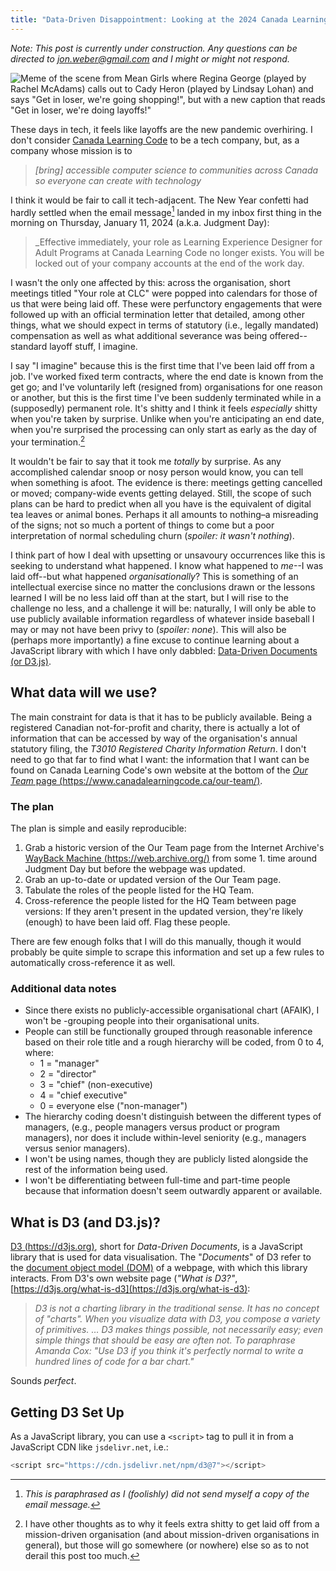 ```yaml
---
title: "Data-Driven Disappointment: Looking at the 2024 Canada Learning Code Layoffs with D3 (d3.js)"
---
```


_Note: This post is currently under construction. Any questions can be directed to jon.weber@gmail.com and I might or might not respond._

![Meme of the scene from Mean Girls where Regina George (played by Rachel McAdams) calls out to Cady Heron (played by Lindsay Lohan) and says "Get in loser, we're going shopping!", but with a new caption that reads "Get in loser, we're doing layoffs!"](/assets/img/get-in-loser-clc-meme.png)

These days in tech, it feels like layoffs are the new pandemic overhiring. I don't consider [Canada Learning Code]("https://canadalearningcode.ca") to be a tech company, but, as a company whose mission is to

> _[bring] accessible computer science to communities across Canada so everyone can create with technology_

I think it would be fair to call it tech-adjacent. The New Year confetti had hardly settled when the email message[^1] landed in my inbox first thing in the morning on Thursday, January 11, 2024 (a.k.a. Judgment Day):

[^1]: _This is paraphrased as I (foolishly) did not send myself a copy of the email message._

> _Effective immediately, your role as Learning Experience Designer for Adult Programs at Canada Learning Code no longer exists. You will be locked out of your company accounts at the end of the work day.

I wasn't the only one affected by this: across the organisation, short meetings titled "Your role at CLC" were popped into calendars for those of us that were being laid off. These were perfunctory engagements that were followed up with an official termination letter that detailed, among other things, what we should expect in terms of statutory (i.e., legally mandated) compensation as well as what additional severance was being offered-- standard layoff stuff, I imagine.

I say "I imagine" because this is the first time that I've been laid off from a job. I've worked fixed term contracts, where the end date is known from the get go; and I've voluntarily left (resigned from) organisations for one reason or another, but this is the first time I've been suddenly terminated while in a (supposedly) permanent role. It's shitty and I think it feels _especially_ shitty when you're taken by surprise. Unlike when you're anticipating an end date, when you're surprised the processing can only start as early as the day of your termination.[^2]

It wouldn't be fair to say that it took me _totally_ by surprise. As any accomplished calendar snoop or nosy person would know, you can tell when something is afoot. The evidence is there: meetings getting cancelled or moved; company-wide events getting delayed. Still, the scope of such plans can be hard to predict when all you have is the equivalent of digital tea leaves or animal bones. Perhaps it all amounts to nothing–a misreading of the signs; not so much a portent of things to come but a poor interpretation of normal scheduling churn (_spoiler: it wasn't nothing_).

I think part of how I deal with upsetting or unsavoury occurrences like this is seeking to understand what happened. I know what happened to _me_--I was laid off--but what happened _organisationally_? This is something of an intellectual exercise since no matter the conclusions drawn or the lessons learned I will be no less laid off than at the start, but I will rise to the challenge no less, and a challenge it will be: naturally, I will only be able to use publicly available information regardless of whatever inside baseball I may or may not have been privy to (_spoiler: none_). This will also be (perhaps more importantly) a fine excuse to continue learning about a JavaScript library with which I have only dabbled: [Data-Driven Documents (or D3.js)](https://d3js.org).

[^2]: I have other thoughts as to why it feels extra shitty to get laid off from a mission-driven organisation (and about mission-driven organisations in general), but those will go somewhere (or nowhere) else so as to not derail this post too much.

## What data will we use?

The main constraint for data is that it has to be publicly available. Being a registered Canadian not-for-profit and charity, there is actually a lot of information that can be accessed by way of the organisation's annual statutory filing, the _T3010 Registered Charity Information Return_. I don't need to go that far to find what I want: the information that I want can be found on Canada Learning Code's own website at the bottom of the [_Our Team_ page (https://www.canadalearningcode.ca/our-team/)](https://www.canadalearningcode.ca/our-team/). 

### The plan

The plan is simple and easily reproducible:

1. Grab a historic version of the Our Team page from the Internet Archive's [WayBack Machine (https://web.archive.org/)](https://web.archive.org/) from some 1. time around Judgment Day but before the webpage was updated.
1. Grab an up-to-date or updated version of the Our Team page.
1. Tabulate the roles of the people listed for the HQ Team.
1. Cross-reference the people listed for the HQ Team between page versions: If they aren't present in the updated version, they're likely (enough) to have been laid off. Flag these people.

There are few enough folks that I will do this manually, though it would probably be quite simple to scrape this information and set up a few rules to automatically cross-reference it as well. 

### Additional data notes

- Since there exists no publicly-accessible organisational chart (AFAIK), I won't be -grouping people into their organisational units.
- People can still be functionally grouped through reasonable inference based on their role title and a rough hierarchy will be coded, from 0 to 4, where:
  - 1 = "manager"
  - 2 = "director"
  - 3 = "chief" (non-executive)
  - 4 = "chief executive"
  - 0 = everyone else ("non-manager")   
- The hierarchy coding doesn't distinguish between the different types of managers, (e.g., people managers versus product or program managers), nor does it include within-level seniority (e.g., managers versus senior managers).
- I won't be using names, though they are publicly listed alongside the rest of the information being used.
- I won't be differentiating between full-time and part-time people because that information doesn't seem outwardly apparent or available.

## What is D3 (and D3.js)?

[D3 (https://d3js.org)](https://d3js.org), short for _Data-Driven Documents_, is a JavaScript library that is used for data visualisation. The "_Documents_" of D3 refer to the [document object model (DOM)](https://developer.mozilla.org/en-US/docs/Web/API/Document_Object_Model) of a webpage, with which this library interacts. From D3's own website page (_"What is D3?"_, [https://d3js.org/what-is-d3](https://d3js.org/what-is-d3):

> _D3 is not a charting library in the traditional sense. It has no concept of "charts". When you visualize data with D3, you compose a variety of primitives.
…
D3 makes things possible, not necessarily easy; even simple things that should be easy are often not. To paraphrase Amanda Cox: "Use D3 if you think it's perfectly normal to write a hundred lines of code for a bar chart."_

Sounds _perfect_.

## Getting D3 Set Up

As a JavaScript library, you can use a `<script>` tag to pull it in from a JavaScript CDN like `jsdelivr.net`, i.e.:

```js
<script src="https://cdn.jsdelivr.net/npm/d3@7"></script>
```
